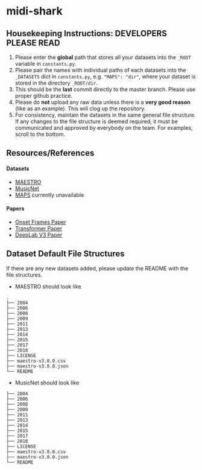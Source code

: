 # midi-shark

## Housekeeping Instructions: DEVELOPERS PLEASE READ
1. Please enter the **global** path that stores all your datasets into the `_ROOT` variable in `constants.py`. 
2. Please pair the names with individual paths of each datasets into the `_DATASETS` dict in `constants.py`, e.g. `"MAPS": "dir"`, where your dataset is stored in the directory `_ROOT/dir`.
3. This should be the **last** commit directly to the master branch. Please use proper github practice.
4. Please do **not** upload any raw data unless there is a **very good reason** (like as an example). This will clog up the repository.
5. For consistency, maintain the datasets in the same general file structure. If any changes to the file structure is deemed required, it must be communicated and approved by everybody on the team. For examples, scroll to the bottom.

## Resources/References

#### Datasets
- [MAESTRO](magenta.tensorflow.org/datasets/maestro)
- [MusicNet](homes.cs.washington.edu/~thickstn/start.html)
- [MAPS](www.telecom-paris.fr/fr/lecole/departements-enseignement-recherche/image-donnees-signal/aao/en/2010/07/08/maps-database-a-piano-database-for-multipitch-estimation-and-automatic-transcription-of-music/) currently unavailable

#### Papers
- [Onset Frames Paper](arxiv.org/abs/1710.11153)
- [Transformer Paper](arxiv.org/abs/1706.03762)
- [DeepLab V3 Paper](arxiv.org/abs/1802.02611)

## Dataset Default File Structures
If there are any new datasets added, please update the README with the file structures.
-  MAESTRO should look like
```
.
├── 2004
├── 2006
├── 2008
├── 2009
├── 2011
├── 2013
├── 2014
├── 2015
├── 2017
├── 2018
├── LICENSE
├── maestro-v3.0.0.csv
├── maestro-v3.0.0.json
└── README
```
- MusicNet should look like 
```
├── 2004
├── 2006
├── 2008
├── 2009
├── 2011
├── 2013
├── 2014
├── 2015
├── 2017
├── 2018
├── LICENSE
├── maestro-v3.0.0.csv
├── maestro-v3.0.0.json
└── README
```
